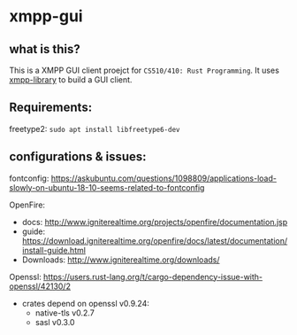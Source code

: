 # xmpp-gui

## what is this?
This is a XMPP GUI client proejct for `CS510/410: Rust Programming`. It uses [xmpp-library](https://gitlab.com/xmpp-rs/xmpp-rs.git) to build a GUI client.


## Requirements:
freetype2: `sudo apt install libfreetype6-dev`


## configurations & issues:
fontconfig: https://askubuntu.com/questions/1098809/applications-load-slowly-on-ubuntu-18-10-seems-related-to-fontconfig 

OpenFire: 
* docs: http://www.igniterealtime.org/projects/openfire/documentation.jsp 
* guide: https://download.igniterealtime.org/openfire/docs/latest/documentation/install-guide.html
* Downloads: http://www.igniterealtime.org/downloads/ 

Openssl: https://users.rust-lang.org/t/cargo-dependency-issue-with-openssl/42130/2 
* crates depend on openssl v0.9.24:
    * native-tls v0.2.7
    * sasl v0.3.0
